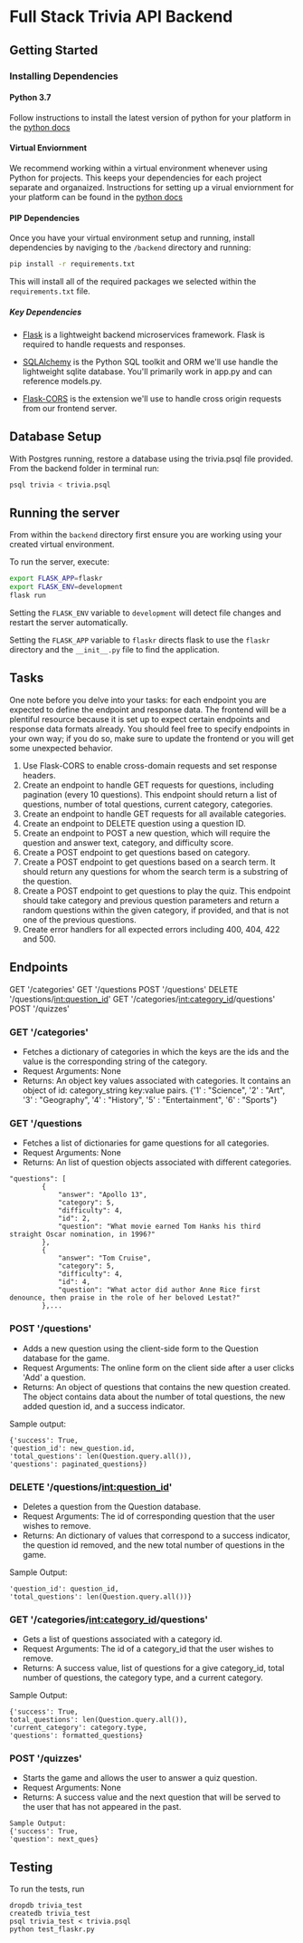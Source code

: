 # Full Stack Trivia API Backend

## Getting Started

### Installing Dependencies

#### Python 3.7

Follow instructions to install the latest version of python for your platform in the [python docs](https://docs.python.org/3/using/unix.html#getting-and-installing-the-latest-version-of-python)

#### Virtual Enviornment

We recommend working within a virtual environment whenever using Python for projects. This keeps your dependencies for each project separate and organaized. Instructions for setting up a virual enviornment for your platform can be found in the [python docs](https://packaging.python.org/guides/installing-using-pip-and-virtual-environments/)

#### PIP Dependencies

Once you have your virtual environment setup and running, install dependencies by naviging to the `/backend` directory and running:

```bash
pip install -r requirements.txt
```

This will install all of the required packages we selected within the `requirements.txt` file.

##### Key Dependencies

- [Flask](http://flask.pocoo.org/)  is a lightweight backend microservices framework. Flask is required to handle requests and responses.

- [SQLAlchemy](https://www.sqlalchemy.org/) is the Python SQL toolkit and ORM we'll use handle the lightweight sqlite database. You'll primarily work in app.py and can reference models.py. 

- [Flask-CORS](https://flask-cors.readthedocs.io/en/latest/#) is the extension we'll use to handle cross origin requests from our frontend server. 

## Database Setup
With Postgres running, restore a database using the trivia.psql file provided. From the backend folder in terminal run:
```bash
psql trivia < trivia.psql
```

## Running the server

From within the `backend` directory first ensure you are working using your created virtual environment.

To run the server, execute:

```bash
export FLASK_APP=flaskr
export FLASK_ENV=development
flask run
```

Setting the `FLASK_ENV` variable to `development` will detect file changes and restart the server automatically.

Setting the `FLASK_APP` variable to `flaskr` directs flask to use the `flaskr` directory and the `__init__.py` file to find the application. 

## Tasks

One note before you delve into your tasks: for each endpoint you are expected to define the endpoint and response data. The frontend will be a plentiful resource because it is set up to expect certain endpoints and response data formats already. You should feel free to specify endpoints in your own way; if you do so, make sure to update the frontend or you will get some unexpected behavior. 

1. Use Flask-CORS to enable cross-domain requests and set response headers. 
2. Create an endpoint to handle GET requests for questions, including pagination (every 10 questions). This endpoint should return a list of questions, number of total questions, current category, categories. 
3. Create an endpoint to handle GET requests for all available categories. 
4. Create an endpoint to DELETE question using a question ID. 
5. Create an endpoint to POST a new question, which will require the question and answer text, category, and difficulty score. 
6. Create a POST endpoint to get questions based on category. 
7. Create a POST endpoint to get questions based on a search term. It should return any questions for whom the search term is a substring of the question. 
8. Create a POST endpoint to get questions to play the quiz. This endpoint should take category and previous question parameters and return a random questions within the given category, if provided, and that is not one of the previous questions. 
9. Create error handlers for all expected errors including 400, 404, 422 and 500. 

## Endpoints

GET '/categories'
GET '/questions
POST '/questions'
DELETE '/questions/<int:question_id>'
GET '/categories/<int:category_id>/questions'
POST '/quizzes'

### GET '/categories'
- Fetches a dictionary of categories in which the keys are the ids and the value is the corresponding string of the category. 
- Request Arguments: None
- Returns: An object key values associated with categories. It contains an object of id: category_string key:value pairs. 
{'1' : "Science",
'2' : "Art",
'3' : "Geography",
'4' : "History",
'5' : "Entertainment",
'6' : "Sports"}

### GET '/questions
- Fetches a list of dictionaries for game questions for all categories. 
- Request Arguments: None
- Returns: An list of question objects associated with different categories. 
```
"questions": [
        {
            "answer": "Apollo 13",
            "category": 5,
            "difficulty": 4,
            "id": 2,
            "question": "What movie earned Tom Hanks his third straight Oscar nomination, in 1996?"
        },
        {
            "answer": "Tom Cruise",
            "category": 5,
            "difficulty": 4,
            "id": 4,
            "question": "What actor did author Anne Rice first denounce, then praise in the role of her beloved Lestat?"
        },...
```
### POST '/questions'
- Adds a new question using the client-side form to the Question database for the game.
- Request Arguments: The online form on the client side after a user clicks 'Add' a question.
- Returns: An object of questions that contains the new question created. The object contains data about the number of total questions, the new added question id, and a success indicator. 

Sample output: 
```
{'success': True,
'question_id': new_question.id,
'total_questions': len(Question.query.all()),
'questions': paginated_questions})
```

### DELETE '/questions/<int:question_id>'
- Deletes a question from the Question database. 
- Request Arguments: The id of corresponding question that the user wishes to remove. 
- Returns: An dictionary of values that correspond to a success indicator, the question id removed, and the new total number of questions in the game.

Sample Output: 
```{'success': True,
'question_id': question_id,
'total_questions': len(Question.query.all())}
```
### GET '/categories/<int:category_id>/questions'
- Gets a list of questions associated with a category id. 
- Request Arguments: The id of a category_id that the user wishes to remove. 
- Returns: A success value, list of questions for a give category_id, total number of questions, the category type, and a current category.

Sample Output:
```
{'success': True,
total_questions': len(Question.query.all()),
'current_category': category.type,
'questions': formatted_questions}
```

### POST '/quizzes'
- Starts the game and allows the user to answer a quiz question.
- Request Arguments: None
- Returns: A success value and the next question that will be served to the user that has not appeared in the past. 

```
Sample Output:
{'success': True,
'question': next_ques}
```

## Testing
To run the tests, run
```
dropdb trivia_test
createdb trivia_test
psql trivia_test < trivia.psql
python test_flaskr.py
```